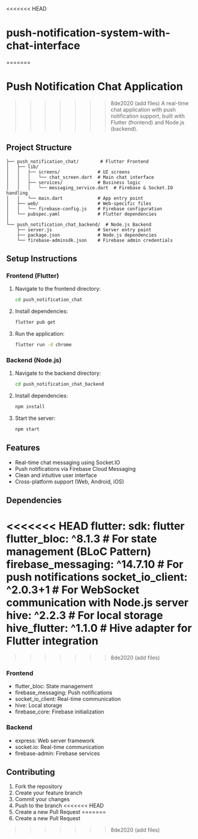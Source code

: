 <<<<<<< HEAD
# push-notification-system-with-chat-interface
=======
# Push Notification Chat Application

>>>>>>> 8de2020 (add files)
A real-time chat application with push notification support, built with Flutter (frontend) and Node.js (backend).

## Project Structure

```
├── push_notification_chat/        # Flutter Frontend
│   ├── lib/
│   │   ├── screens/              # UI screens
│   │   │   └── chat_screen.dart  # Main chat interface
│   │   ├── services/             # Business logic
│   │   │   └── messaging_service.dart  # Firebase & Socket.IO handling
│   │   └── main.dart             # App entry point
│   ├── web/                      # Web-specific files
│   │   └── firebase-config.js    # Firebase configuration
│   └── pubspec.yaml              # Flutter dependencies
│
└── push_notification_chat_backend/  # Node.js Backend
    ├── server.js                 # Server entry point
    ├── package.json              # Node.js dependencies
    └── firebase-adminsdk.json    # Firebase admin credentials
```

## Setup Instructions

### Frontend (Flutter)

1. Navigate to the frontend directory:
   ```bash
   cd push_notification_chat
   ```

2. Install dependencies:
   ```bash
   flutter pub get
   ```

3. Run the application:
   ```bash
   flutter run -d chrome
   ```

### Backend (Node.js)

1. Navigate to the backend directory:
   ```bash
   cd push_notification_chat_backend
   ```

2. Install dependencies:
   ```bash
   npm install
   ```

3. Start the server:
   ```bash
   npm start
   ```

## Features

- Real-time chat messaging using Socket.IO
- Push notifications via Firebase Cloud Messaging
- Clean and intuitive user interface
- Cross-platform support (Web, Android, iOS)

## Dependencies
<<<<<<< HEAD
flutter:
    sdk: flutter
  flutter_bloc: ^8.1.3          # For state management (BLoC Pattern)
  firebase_messaging: ^14.7.10   # For push notifications
  socket_io_client: ^2.0.3+1     # For WebSocket communication with Node.js server
  hive: ^2.2.3                   # For local storage
  hive_flutter: ^1.1.0           # Hive adapter for Flutter integration
=======
>>>>>>> 8de2020 (add files)

### Frontend
- flutter_bloc: State management
- firebase_messaging: Push notifications
- socket_io_client: Real-time communication
- hive: Local storage
- firebase_core: Firebase initialization

### Backend
- express: Web server framework
- socket.io: Real-time communication
- firebase-admin: Firebase services

## Contributing

1. Fork the repository
2. Create your feature branch
3. Commit your changes
4. Push to the branch
<<<<<<< HEAD
5. Create a new Pull Request
=======
5. Create a new Pull Request
>>>>>>> 8de2020 (add files)
